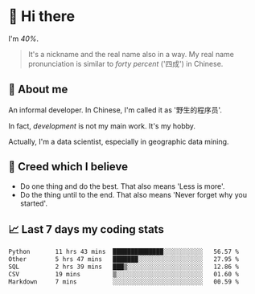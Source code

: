 # 👋 Hi there

I'm *40%*.

> It's a nickname and the real name also in a way.
> My real name pronunciation is similar to *forty percent* ('四成') in Chinese.

## :speech_balloon: About me

An informal developer. In Chinese, I'm called it as '野生的程序员'.

In fact, _development_ is not my main work. It's my hobby.

Actually, I'm a data scientist, especially in geographic data mining.

## :see_no_evil: Creed which I believe

- Do one thing and do the best. That also means 'Less is more'.
- Do the thing until to the end. That also means 'Never forget why you started'.

## :chart_with_upwards_trend: Last 7 days my coding stats

<!--START_SECTION:waka-->

```txt
Python       11 hrs 43 mins  ██████████████░░░░░░░░░░░   56.57 %
Other        5 hrs 47 mins   ███████░░░░░░░░░░░░░░░░░░   27.95 %
SQL          2 hrs 39 mins   ███▒░░░░░░░░░░░░░░░░░░░░░   12.86 %
CSV          19 mins         ▒░░░░░░░░░░░░░░░░░░░░░░░░   01.60 %
Markdown     7 mins          ░░░░░░░░░░░░░░░░░░░░░░░░░   00.59 %
```

<!--END_SECTION:waka-->
